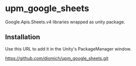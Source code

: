 # upm_google_sheets

Google.Apis.Sheets.v4 libraries wrapped as unity package.

## Installation
Use this URL to add it in the Unity's PackageManager window.

https://github.com/diomich/upm_google_sheets.git
